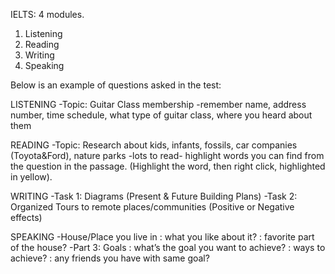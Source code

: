 IELTS: 4 modules.
1. Listening
2. Reading
3. Writing
4. Speaking

Below is an example of questions asked in the test: 

LISTENING
-Topic: Guitar Class membership
-remember name, address number, time schedule, what type of guitar class, where you heard about them

READING
-Topic: Research about kids, infants, fossils, car companies (Toyota&Ford), nature parks
-lots to read- highlight words you can find from the question in the passage. (Highlight the word, then right click, highlighted in yellow).

WRITING
-Task 1: Diagrams (Present & Future Building Plans)
-Task 2: Organized Tours to remote places/communities (Positive or Negative effects)

SPEAKING
-House/Place you live in
: what you like about it?
: favorite part of the house?
-Part 3: Goals
: what’s the goal you want to achieve?
: ways to achieve?
: any friends you have with same goal?
